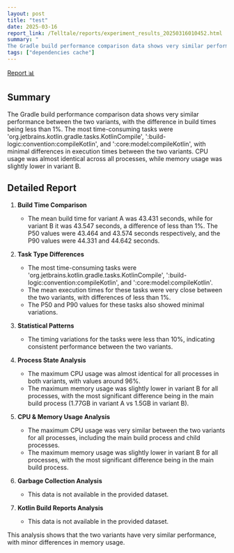 ```yaml
---
layout: post
title: "test"
date: 2025-03-16
report_link: /Telltale/reports/experiment_results_20250316010452.html
summary: " 
The Gradle build performance comparison data shows very similar performance between the two variants, with the difference in build times being less than 1%. The most time-consuming tasks were 'org.jetbrains.kotlin.gradle.tasks.KotlinCompile', ':build-logic:convention:compileKotlin', and ':core:model:compileKotlin', with minimal differences in execution times between the two variants. CPU usage was almost identical across all processes, while memory usage was slightly lower in variant B."
tags: ["dependencies cache"]
---
```

[Report 📊](../../reports/experiment_results_20250316010452.html)
## Summary
The Gradle build performance comparison data shows very similar performance between the two variants, with the difference in build times being less than 1%. The most time-consuming tasks were 'org.jetbrains.kotlin.gradle.tasks.KotlinCompile', ':build-logic:convention:compileKotlin', and ':core:model:compileKotlin', with minimal differences in execution times between the two variants. CPU usage was almost identical across all processes, while memory usage was slightly lower in variant B.

## Detailed Report

1. **Build Time Comparison**
   - The mean build time for variant A was 43.431 seconds, while for variant B it was 43.547 seconds, a difference of less than 1%. The P50 values were 43.464 and 43.574 seconds respectively, and the P90 values were 44.331 and 44.642 seconds.

2. **Task Type Differences**
   - The most time-consuming tasks were 'org.jetbrains.kotlin.gradle.tasks.KotlinCompile', ':build-logic:convention:compileKotlin', and ':core:model:compileKotlin'.
   - The mean execution times for these tasks were very close between the two variants, with differences of less than 1%.
   - The P50 and P90 values for these tasks also showed minimal variations.

3. **Statistical Patterns**
   - The timing variations for the tasks were less than 10%, indicating consistent performance between the two variants.

4. **Process State Analysis**
   - The maximum CPU usage was almost identical for all processes in both variants, with values around 96%.
   - The maximum memory usage was slightly lower in variant B for all processes, with the most significant difference being in the main build process (1.77GB in variant A vs 1.5GB in variant B).

5. **CPU & Memory Usage Analysis**
   - The maximum CPU usage was very similar between the two variants for all processes, including the main build process and child processes.
   - The maximum memory usage was slightly lower in variant B for all processes, with the most significant difference being in the main build process.

6. **Garbage Collection Analysis**
   - This data is not available in the provided dataset.

7. **Kotlin Build Reports Analysis**
   - This data is not available in the provided dataset.

This analysis shows that the two variants have very similar performance, with minor differences in memory usage.
